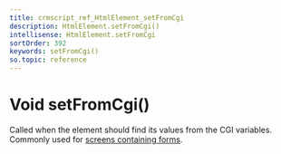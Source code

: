 ```yaml
---
title: crmscript_ref_HtmlElement_setFromCgi
description: HtmlElement.setFromCgi()
intellisense: HtmlElement.setFromCgi
sortOrder: 392
keywords: setFromCgi()
so.topic: reference
---
```


# Void setFromCgi()

Called when the element should find its values from the CGI variables. Commonly used for [screens containing forms][1].

<!-- Referenced links -->
[1]: https://github.com/SuperOfficeDocs/user-interface/blob/main/docs/service-ui/custom-screens/form-elements.md

